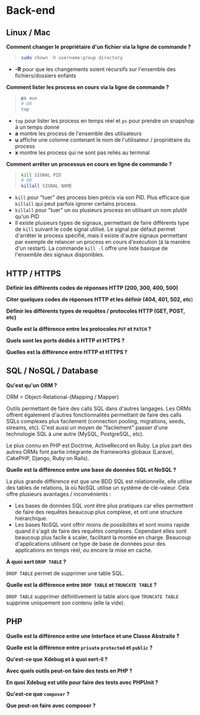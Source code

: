 # Back-end

## Linux / Mac 

**Comment changer le propriétaire d'un fichier via la ligne de commande ?**

> ```bash
> sudo chown -R username:group directory
> ```
- **-R** pour que les changements soient récursifs sur l'ensemble des fichiers/dossiers enfants

**Comment lister les process en cours via la ligne de commande ?**
> ```bash
> ps aux
> # OR
> top
> ```

- `top` pour lister les process en temps réel et `ps` pour prendre un snapshop à un temps donné
- **a** montre les process de l'ensemble des utilisateurs
- **u** affiche une colonne contenant le nom de l'utilisateur / propriétaire du process
- **x** montre les process qui ne sont pas reliés au terminal

**Comment arrêter un processus en cours en ligne de commande ?**

> ```bash
> kill SIGNAL PID
> # OR
> killall SIGNAL NAME
> ```

- `kill` pour "tuer" des process bien précis via son PID. Plus efficace que `killall` qui peut parfois ignorer certains process.
- `killall` pour "tuer" un ou plusieurs process en utilisant un nom plutôt qu'un PID
- Il existe plusieurs types de signaux, permettant de faire différents type de `kill` suivant le code signal utilisé. Le signal par défaut permet d'arrêter le process spécifié, mais il existe d'autre signaux permettant par exemple de relancer un process en cours d'exécution (à la manière d'un restart). La commande `kill -l` offre une liste basique de l'ensemble des signaux disponibles.

## HTTP / HTTPS

**Définir les différents codes de réponses HTTP (200, 300, 400, 500)**

**Citer quelques codes de réponses HTTP et les définir (404, 401, 502, etc**)

**Définir les différents types de requêtes / protocoles HTTP (GET, POST, etc)**

**Quelle est la différence entre les protocoles `PUT` et `PATCH` ?**

**Quels sont les ports dédiés à HTTP et HTTPS ?**

**Quelles est la différence entre HTTP et HTTPS ?**

## SQL / NoSQL / Database

**Qu'est qu'un ORM ?**

ORM = Object-Relational-(Mapping / Mapper) 

Outils permettant de faire des calls SQL dans d'autres langages. Les ORMs offrent également d'autres fonctionnalités permettant de faire des calls SQLs complexes plus facilement (connection pooling, migrations, seeds, streams, etc). C'est aussi un moyen de "facilement" passer d'une technologie SQL à une autre (MySQL, PostgreSQL, etc). 

Le plus connu en PHP est Doctrine, ActiveRecord en Ruby. La plus part des autres ORMs font partie intégrante de frameworks globaux (Laravel, CakePHP, Django, Ruby on Rails).

**Quelle est la différence entre une base de données SQL et NoSQL ?**

La plus grande différence est que une BDD SQL est relationnelle, elle utilise des tables de relations, là où NoSQL utilise un système de clé-valeur. Cela offre plusieurs avantages / inconvénients : 
- Les bases de données SQL vont être plus pratiques car elles permettent de faire des requêtes beaucoup plus complexe, et ont une structure hiérarchique.
- Les bases NoSQL vont offrir moins de possibilités et sont moins rapide quand il s'agit de faire des requêtes complexes. Cependant elles sont beaucoup plus facile à scaler, facilitant la montée en charge. Beaucoup d'applications utilisent ce type de base de données pour des applications en temps réel, ou encore la mise en cache.

**À quoi sert `DROP TABLE` ?**

`DROP TABLE` permet de supprimer une table SQL.

**Quelle est la différence entre `DROP TABLE` et `TRUNCATE TABLE` ?**

`DROP TABLE` supprimer définitivement la table alors que `TRUNCATE TABLE` supprime uniquement son contenu (elle la vide).

## PHP

**Quelle est la différence entre une Interface et une Classe Abstraite ?**

**Quelle est la différence entre `private` `protected` et `public` ?**

**Qu'est-ce que Xdebug et à quoi sert-il ?**

**Avec quels outils peut-on faire des tests en PHP ?**

**En quoi Xdebug est utile pour faire des tests avec PHPUnit ?**

**Qu'est-ce que `composer` ?**

**Que peut-on faire avec composer ?**